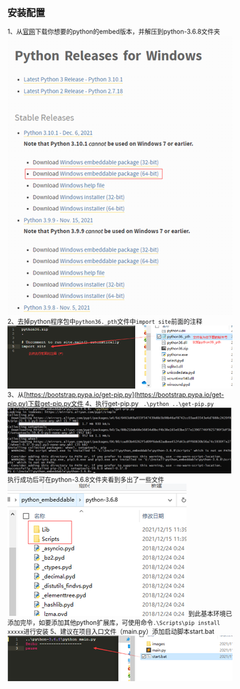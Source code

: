 ## 安装配置
1、从[官网](https://www.python.org/downloads/windows/)下载你想要的python的embed版本，并解压到python-3.6.8文件夹
      ![](./images/download_python.png)
2、去掉python程序包中`python36._pth`文件中`import site`前面的注释
      ![](./images/change_pth.png)
3、从[https://bootstrap.pypa.io/get-pip.py](https://bootstrap.pypa.io/get-pip.py)下载get-pip.py文件
4、执行get-pip.py
      ` .\python ..\get-pip.py`
	   ![](./images/cmd1.png)
	   执行成功后可在python-3.6.8文件夹看到多出了一些文件
	   ![](./images/file1.png)
	   到此基本环境已添加完毕，如要添加其他python扩展库，可使用命令`.\Scripts\pip install xxxxx`进行安装
5、建议在项目入口文件（main.py）添加启动脚本start.bat
      ![](./images/bat.png)